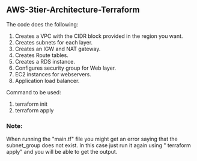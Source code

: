 ## AWS-3tier-Architecture-Terraform

The code does the following:
1. Creates a VPC with the CIDR block provided in the region you want.
2. Creates subnets for each layer.
3. Creates an IGW and NAT gateway.
4. Creates Route tables.
5. Creates a RDS instance.
6. Configures security group for Web layer.
7. EC2 instances for webservers.
8. Application load balancer.

Command to be used:
1. terraform init
2. terraform apply

### Note: 
When running the "main.tf" file you might get an error saying that the subnet_group does not exist. In this case just run it again using " terraform apply" and you will be able to get the output.







